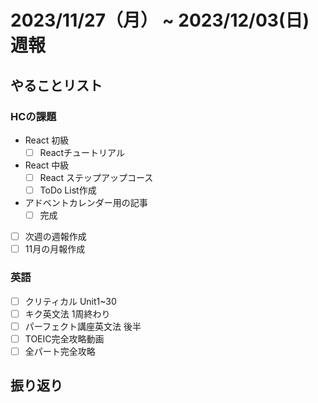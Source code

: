 # 2023/11/27（月） ~ 2023/12/03(日) 週報

## やることリスト

### HCの課題

- React 初級
  - [ ] Reactチュートリアル

- React 中級
  - [ ] React ステップアップコース
  - [ ] ToDo List作成

- アドベントカレンダー用の記事
  - [ ] 完成

- [ ] 次週の週報作成
- [ ] 11月の月報作成

### 英語

- [ ] クリティカル Unit1~30
- [ ] キク英文法 1周終わり
- [ ] パーフェクト講座英文法 後半
- [ ] TOEIC完全攻略動画
- [ ] 全パート完全攻略

## 振り返り
